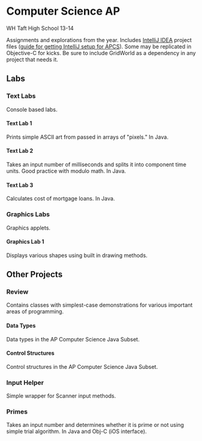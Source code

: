 Computer Science AP
==

WH Taft High School 13-14

Assignments and explorations from the year. Includes [IntelliJ IDEA](http://www.jetbrains.com/idea/) project files ([guide for getting IntelliJ setup for APCS](http://blog.nickswalker.com/post/60590956718/using-intellij-for-ap-computer-science)). Some may be replicated in Objective-C for kicks. Be sure to include GridWorld as a dependency in any project that needs it.

## Labs

### Text Labs

Console based labs.

#### Text Lab 1

Prints simple ASCII art from passed in arrays of "pixels." In Java.

#### Text Lab 2

Takes an input number of milliseconds and splits it into component time units. Good practice with modulo math. In Java.

#### Text Lab 3

Calculates cost of mortgage loans. In Java.

### Graphics Labs

Graphics applets.

#### Graphics Lab 1

Displays various shapes using built in drawing methods.

## Other Projects

### Review

Contains classes with simplest-case demonstrations for various important areas of programming.

#### Data Types

Data types in the AP Computer Science Java Subset.

#### Control Structures

Control structures in the AP Computer Science Java Subset.

### Input Helper

Simple wrapper for Scanner input methods. 

### Primes

Takes an input number and determines whether it is prime or not using simple trial algorithm. In Java and Obj-C (iOS interface).

 
